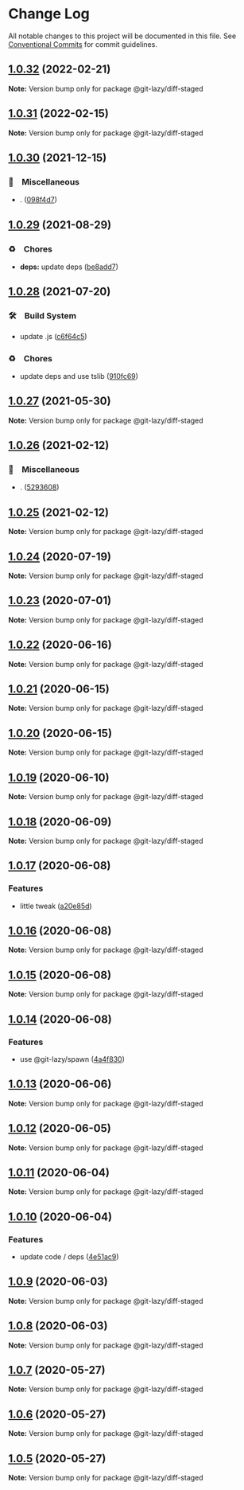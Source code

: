 # Change Log

All notable changes to this project will be documented in this file.
See [Conventional Commits](https://conventionalcommits.org) for commit guidelines.

## [1.0.32](https://github.com/bluelovers/ws-git-lazy/compare/@git-lazy/diff-staged@1.0.31...@git-lazy/diff-staged@1.0.32) (2022-02-21)

**Note:** Version bump only for package @git-lazy/diff-staged





## [1.0.31](https://github.com/bluelovers/ws-git-lazy/compare/@git-lazy/diff-staged@1.0.30...@git-lazy/diff-staged@1.0.31) (2022-02-15)

**Note:** Version bump only for package @git-lazy/diff-staged





## [1.0.30](https://github.com/bluelovers/ws-git-lazy/compare/@git-lazy/diff-staged@1.0.29...@git-lazy/diff-staged@1.0.30) (2021-12-15)


### 🔖　Miscellaneous

* . ([098f4d7](https://github.com/bluelovers/ws-git-lazy/commit/098f4d705517f0efeef7ef5e9a15c0a16038bb4b))





## [1.0.29](https://github.com/bluelovers/ws-git-lazy/compare/@git-lazy/diff-staged@1.0.28...@git-lazy/diff-staged@1.0.29) (2021-08-29)


### ♻️　Chores

* **deps:** update deps ([be8add7](https://github.com/bluelovers/ws-git-lazy/commit/be8add78b800730f5056f777b1a94dcf329801ea))





## [1.0.28](https://github.com/bluelovers/ws-git-lazy/compare/@git-lazy/diff-staged@1.0.27...@git-lazy/diff-staged@1.0.28) (2021-07-20)


### 🛠　Build System

* update .js ([c6f64c5](https://github.com/bluelovers/ws-git-lazy/commit/c6f64c52d8aafa63d2e4424bdc36192fe413733f))


### ♻️　Chores

* update deps and use tslib ([910fc69](https://github.com/bluelovers/ws-git-lazy/commit/910fc69537675a16bd0c27bf8d6878196eee51d6))





## [1.0.27](https://github.com/bluelovers/ws-git-lazy/compare/@git-lazy/diff-staged@1.0.26...@git-lazy/diff-staged@1.0.27) (2021-05-30)

**Note:** Version bump only for package @git-lazy/diff-staged





## [1.0.26](https://github.com/bluelovers/ws-git-lazy/compare/@git-lazy/diff-staged@1.0.25...@git-lazy/diff-staged@1.0.26) (2021-02-12)


### 🔖　Miscellaneous

* . ([5293608](https://github.com/bluelovers/ws-git-lazy/commit/529360849e1fb6e74278be035363614635572081))





## [1.0.25](https://github.com/bluelovers/ws-git-lazy/compare/@git-lazy/diff-staged@1.0.24...@git-lazy/diff-staged@1.0.25) (2021-02-12)

**Note:** Version bump only for package @git-lazy/diff-staged





## [1.0.24](https://github.com/bluelovers/ws-git-lazy/compare/@git-lazy/diff-staged@1.0.23...@git-lazy/diff-staged@1.0.24) (2020-07-19)

**Note:** Version bump only for package @git-lazy/diff-staged





## [1.0.23](https://github.com/bluelovers/ws-git-lazy/compare/@git-lazy/diff-staged@1.0.22...@git-lazy/diff-staged@1.0.23) (2020-07-01)

**Note:** Version bump only for package @git-lazy/diff-staged





## [1.0.22](https://github.com/bluelovers/ws-git-lazy/compare/@git-lazy/diff-staged@1.0.21...@git-lazy/diff-staged@1.0.22) (2020-06-16)

**Note:** Version bump only for package @git-lazy/diff-staged





## [1.0.21](https://github.com/bluelovers/ws-git-lazy/compare/@git-lazy/diff-staged@1.0.20...@git-lazy/diff-staged@1.0.21) (2020-06-15)

**Note:** Version bump only for package @git-lazy/diff-staged





## [1.0.20](https://github.com/bluelovers/ws-git-lazy/compare/@git-lazy/diff-staged@1.0.19...@git-lazy/diff-staged@1.0.20) (2020-06-15)

**Note:** Version bump only for package @git-lazy/diff-staged





## [1.0.19](https://github.com/bluelovers/ws-git-lazy/compare/@git-lazy/diff-staged@1.0.18...@git-lazy/diff-staged@1.0.19) (2020-06-10)

**Note:** Version bump only for package @git-lazy/diff-staged





## [1.0.18](https://github.com/bluelovers/ws-git-lazy/compare/@git-lazy/diff-staged@1.0.17...@git-lazy/diff-staged@1.0.18) (2020-06-09)

**Note:** Version bump only for package @git-lazy/diff-staged





## [1.0.17](https://github.com/bluelovers/ws-git-lazy/compare/@git-lazy/diff-staged@1.0.16...@git-lazy/diff-staged@1.0.17) (2020-06-08)


### Features

* little tweak ([a20e85d](https://github.com/bluelovers/ws-git-lazy/commit/a20e85de6cbf8fd5c3c005f456eb1993eadaf7e4))





## [1.0.16](https://github.com/bluelovers/ws-git-lazy/compare/@git-lazy/diff-staged@1.0.15...@git-lazy/diff-staged@1.0.16) (2020-06-08)

**Note:** Version bump only for package @git-lazy/diff-staged





## [1.0.15](https://github.com/bluelovers/ws-git-lazy/compare/@git-lazy/diff-staged@1.0.14...@git-lazy/diff-staged@1.0.15) (2020-06-08)

**Note:** Version bump only for package @git-lazy/diff-staged





## [1.0.14](https://github.com/bluelovers/ws-git-lazy/compare/@git-lazy/diff-staged@1.0.13...@git-lazy/diff-staged@1.0.14) (2020-06-08)


### Features

* use @git-lazy/spawn ([4a4f830](https://github.com/bluelovers/ws-git-lazy/commit/4a4f83049d76d093e4c7a3ff0c4b31b8cfbe501b))





## [1.0.13](https://github.com/bluelovers/ws-git-lazy/compare/@git-lazy/diff-staged@1.0.12...@git-lazy/diff-staged@1.0.13) (2020-06-06)

**Note:** Version bump only for package @git-lazy/diff-staged





## [1.0.12](https://github.com/bluelovers/ws-git-lazy/compare/@git-lazy/diff-staged@1.0.11...@git-lazy/diff-staged@1.0.12) (2020-06-05)

**Note:** Version bump only for package @git-lazy/diff-staged





## [1.0.11](https://github.com/bluelovers/ws-git-lazy/compare/@git-lazy/diff-staged@1.0.10...@git-lazy/diff-staged@1.0.11) (2020-06-04)

**Note:** Version bump only for package @git-lazy/diff-staged





## [1.0.10](https://github.com/bluelovers/ws-git-lazy/compare/@git-lazy/diff-staged@1.0.9...@git-lazy/diff-staged@1.0.10) (2020-06-04)


### Features

* update code / deps ([4e51ac9](https://github.com/bluelovers/ws-git-lazy/commit/4e51ac92473ecd9d855c0fdbe52530a1b9d4ca82))





## [1.0.9](https://github.com/bluelovers/ws-git-lazy/compare/@git-lazy/diff-staged@1.0.8...@git-lazy/diff-staged@1.0.9) (2020-06-03)

**Note:** Version bump only for package @git-lazy/diff-staged





## [1.0.8](https://github.com/bluelovers/ws-git-lazy/compare/@git-lazy/diff-staged@1.0.7...@git-lazy/diff-staged@1.0.8) (2020-06-03)

**Note:** Version bump only for package @git-lazy/diff-staged





## [1.0.7](https://github.com/bluelovers/ws-git-lazy/compare/@git-lazy/diff-staged@1.0.6...@git-lazy/diff-staged@1.0.7) (2020-05-27)

**Note:** Version bump only for package @git-lazy/diff-staged





## [1.0.6](https://github.com/bluelovers/ws-git-lazy/compare/@git-lazy/diff-staged@1.0.5...@git-lazy/diff-staged@1.0.6) (2020-05-27)

**Note:** Version bump only for package @git-lazy/diff-staged





## [1.0.5](https://github.com/bluelovers/ws-git-lazy/compare/@git-lazy/diff-staged@1.0.4...@git-lazy/diff-staged@1.0.5) (2020-05-27)

**Note:** Version bump only for package @git-lazy/diff-staged
